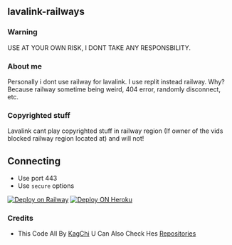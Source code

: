 ## lavalink-railways

### Warning
USE AT YOUR OWN RISK, I DONT TAKE ANY RESPONSBILITY.

### About me
Personally i dont use railway for lavalink. I use replit instead railway. Why? Because railway sometime being weird, 404 error, randomly disconnect, etc.

### Copyrighted stuff
Lavalink cant play copyrighted stuff in railway region (If owner of the vids blocked railway region located at) and will not!


## Connecting
- Use port 443
- Use `secure` options

[![Deploy on Railway](https://railway.app/button.svg)](https://railway.app/new/template?template=https%3A%2F%2Fgithub.com%2FKagChi%2Flavalink-railways)
[![Deploy ON Heroku](https://www.herokucdn.com/deploy/button.svg)](https://github.com/KagChi/lavalink-railways)

### Credits
- This Code All By [KagChi](https://github.com/KagChi/) U Can Also Check Hes [Repositories](htttps://github.com/Kagchi/lavalink-railways)

